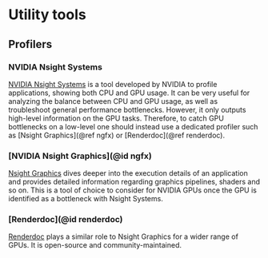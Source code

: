 # Utility tools

## Profilers

### NVIDIA Nsight Systems

[NVIDIA Nsight Systems](https://developer.nvidia.com/nsight-systems) is a tool developed by NVIDIA to profile applications, showing both CPU and GPU usage. It can be very useful for analyzing the balance between CPU and GPU usage, as well as troubleshoot general performance bottlenecks. However, it only outputs high-level information on the GPU tasks. Therefore, to catch GPU bottlenecks on a low-level one should instead use a dedicated profiler such as [Nsight Graphics](@ref ngfx) or [Renderdoc](@ref renderdoc).

### [NVIDIA Nsight Graphics](@id ngfx)

[Nsight Graphics](https://developer.nvidia.com/nsight-graphics) dives deeper into the execution details of an application and provides detailed information regarding graphics pipelines, shaders and so on. This is a tool of choice to consider for NVIDIA GPUs once the GPU is identified as a bottleneck with Nsight Systems.

### [Renderdoc](@id renderdoc)

[Renderdoc](https://renderdoc.org/) plays a similar role to Nsight Graphics for a wider range of GPUs. It is open-source and community-maintained.
